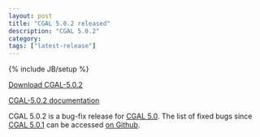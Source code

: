 ```yaml
---
layout: post
title: "CGAL 5.0.2 released"
description: "CGAL 5.0.2"
category: 
tags: ["latest-release"]
---
```

{% include JB/setup %}

<i class="glyphicon glyphicon-download"></i>
<a href="https://github.com/CGAL/cgal/releases/tag/releases%2FCGAL-5.0.2">Download CGAL-5.0.2</a>

<i class="glyphicon glyphicon-book"></i>
<a href="https://doc.cgal.org/5.0.2/Manual/index.html">CGAL-5.0.2 documentation</a>

<p>CGAL 5.0.2 is a bug-fix release for <a href="../../../../2019/11/08/cgal50">CGAL 5.0</a>.
The list of fixed bugs since <a href="../../../../2020/01/24/cgal501">CGAL 5.0.1</a>
can be accessed <a href="https://github.com/CGAL/cgal/issues?q=label%3AMerged_in_5.0.2+-label%3AMerged_in_5.0.1">on Github</a>.</p>
